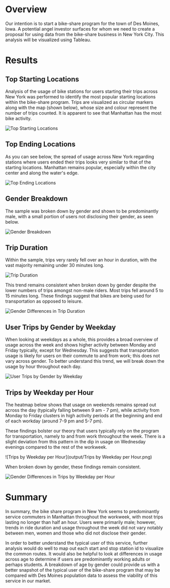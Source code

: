 # Overview
Our intention is to start a bike-share program for the town of Des Moines,  Iowa. A potential angel investor surfaces for whom we need to create a proposal for using data from the bike-share business in New York City. This analysis will be visualized using Tableau. 

# Results
## Top Starting Locations
Analysis of the usage of bike stations for users starting their trips across New York was performed to identify the most popular starting locations within the bike-share program. Trips are visualized as circular markers along with the map (shown below), whose size and colour represent the number of trips counted. It is apparent to see that Manhattan has the most bike activity.

![Top Starting Locations](output/Top_Starting_Locations.png)
## Top Ending Locations
As you can see below, the spread of usage across New York regarding stations where users ended their trips looks very similar to that of the starting locations. Manhattan remains popular, especially within the city center and along the water's edge. 

![Top Ending Locations](output/Top_Ending_Locations.png)
## Gender Breakdown 
The sample was broken down by gender and shown to be predominantly male, with a small portion of users not disclosing their gender, as seen below. 

![Gender Breakdown](output/Gender_Breakdown.png)
## Trip Duration
Within the sample, trips very rarely fell over an hour in duration, with the vast majority remaining under 30 minutes long. 

![Trip Duration](output/Checkout_Times.png)

This trend remains consistent when broken down by gender despite the lower numbers of trips amongst non-male riders. Most trips fell around 5 to 15 minutes long. These findings suggest that bikes are being used for transportation as opposed to leisure.

![Gender Differences in Trip Duration ](output/Checkout_Times_by_Gender.png)

## User Trips by Gender by Weekday

When looking at weekdays as a whole, this provides a broad overview of usage across the week and shows higher activity between Monday and Friday typically, except for Wednesday. This suggests that transportation usage is likely for users on their commute to and from work; this does not vary across gender. To better understand this trend, we will break down the usage by hour throughout each day. 

![User Trips by Gender by Weekday](output/User_Trips_by_Gender_by_Weekday.png)

## Trips by Weekday per Hour

The heatmap below shows that usage on weekends remains spread out across the day (typically falling between 9 am - 7 pm), while activity from Monday to Friday clusters in high activity periods at the beginning and end of each workday (around 7-9 pm and 5-7 pm). 

These findings bolster our theory that users typically rely on the program for transportation, namely to and from work throughout the week. There is a slight deviation from this pattern in the dip in usage on Wednesday evenings compared to the rest of the workweek.

![Trips by Weekday per Hour](output/Trips by Weekday per Hour.png)

When broken down by gender, these findings remain consistent.

![Gender Differences in Trips by Weekday per Hour](output/Trips_by_Gender_Weekday_per_Hour.png)


# Summary
In summary, the bike share program in New York seems to predominantly service commuters in Manhattan throughout the workweek, with most trips lasting no longer than half an hour. Users were primarily male; however, trends in ride duration and usage throughout the week did not vary notably between men, women and those who did not disclose their gender. 

In order to better understand the typical user of this service, further analysis would do well to map out each start and stop station id to visualize the common routes. It would also be helpful to look at differences in usage across age to determine if users are predominantly working adults or perhaps students. A breakdown of age by gender could provide us with a better snapshot of the typical user of the bike-share program that may be compared with Des Moines population data to assess the viability of this service in our market. 
